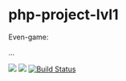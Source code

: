 # php-project-lvl1

Even-game:

<html>
<head>
  <link rel="stylesheet" type="text/css" href="/asciinema-player.css" />
</head>
<body>
  <asciinema-player src="/301251.cast" cols="187" rows="22"></asciinema-player>
  ...
  <script src="/asciinema-player.js"></script>
</body>
</html>

<a href="https://codeclimate.com/github/Atar-rr/php-project-lvl1/maintainability"><img src="https://api.codeclimate.com/v1/badges/d7f50cf55da1769a1156/maintainability" /></a>
<a href="https://codeclimate.com/github/Atar-rr/php-project-lvl1/test_coverage"><img src="https://api.codeclimate.com/v1/badges/d7f50cf55da1769a1156/test_coverage" /></a>
[![Build Status](https://travis-ci.org/Atar-rr/php-project-lvl1.svg?branch=master)](https://travis-ci.org/Atar-rr/php-project-lvl1)
